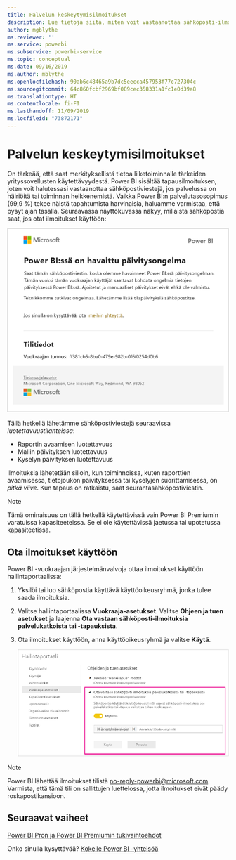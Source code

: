 ```yaml
---
title: Palvelun keskeytymisilmoitukset
description: Lue tietoja siitä, miten voit vastaanottaa sähköposti-ilmoituksia, kun Power BI -palvelussa häiriöitä tai toiminnan heikkenemistä.
author: mgblythe
ms.reviewer: ''
ms.service: powerbi
ms.subservice: powerbi-service
ms.topic: conceptual
ms.date: 09/16/2019
ms.author: mblythe
ms.openlocfilehash: 90ab6c48465a9b7dc5eecca457953f77c727304c
ms.sourcegitcommit: 64c860fcbf2969bf089cec358331a1fc1e0d39a8
ms.translationtype: HT
ms.contentlocale: fi-FI
ms.lasthandoff: 11/09/2019
ms.locfileid: "73872171"
---
```

# <a name="service-interruption-notifications"></a>Palvelun keskeytymisilmoitukset

On tärkeää, että saat merkityksellistä tietoa liiketoiminnalle tärkeiden yrityssovellusten käytettävyydestä. Power BI sisältää tapausilmoituksen, joten voit halutessasi vastaanottaa sähköpostiviestejä, jos palvelussa on häiriöitä tai toiminnan heikkenemistä. Vaikka Power BI:n palvelutasosopimus (99,9 %) tekee näistä tapahtumista harvinaisia, haluamme varmistaa, että pysyt ajan tasalla. Seuraavassa näyttökuvassa näkyy, millaista sähköpostia saat, jos otat ilmoitukset käyttöön:

![Päivitysilmoituksen sähköposti](media/service-interruption-notifications/refresh-notification-email.png)

Tällä hetkellä lähetämme sähköpostiviestejä seuraavissa _luotettavuustilanteissa_:

- Raportin avaamisen luotettavuus
- Mallin päivityksen luotettavuus
- Kyselyn päivityksen luotettavuus

Ilmoituksia lähetetään silloin, kun toiminnoissa, kuten raporttien avaamisessa, tietojoukon päivityksessä tai kyselyjen suorittamisessa, on _pitkä viive_. Kun tapaus on ratkaistu, saat seurantasähköpostiviestin.

> [!NOTE]
> Tämä ominaisuus on tällä hetkellä käytettävissä vain Power BI Premiumin varatuissa kapasiteeteissa. Se ei ole käytettävissä jaetussa tai upotetussa kapasiteetissa.

## <a name="enable-notifications"></a>Ota ilmoitukset käyttöön

Power BI -vuokraajan järjestelmänvalvoja ottaa ilmoitukset käyttöön hallintaportaalissa:

1. Yksilöi tai luo sähköpostia käyttävä käyttöoikeusryhmä, jonka tulee saada ilmoituksia.

1. Valitse hallintaportaalissa **Vuokraaja-asetukset**. Valitse **Ohjeen ja tuen asetukset** ja laajenna **Ota vastaan sähköposti-ilmoituksia palvelukatkoista tai -tapauksista**.

1. Ota ilmoitukset käyttöön, anna käyttöoikeusryhmä ja valitse **Käytä**.

    ![Ota käyttöön palveluilmoitukset](media/service-interruption-notifications/enable-notifications.png)

> [!NOTE]
> Power BI lähettää ilmoitukset tilistä no-reply-powerbi@microsoft.com. Varmista, että tämä tili on sallittujen luettelossa, jotta ilmoitukset eivät päädy roskapostikansioon.

## <a name="next-steps"></a>Seuraavat vaiheet

[Power BI Pron ja Power BI Premiumin tukivaihtoehdot](service-support-options.md)

Onko sinulla kysyttävää? [Kokeile Power BI -yhteisöä](https://community.powerbi.com/)
